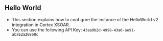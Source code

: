 ## Hello World
- This section explains how to configure the instance of the HelloWorld v2 integration in Cortex XSOAR.
- You can use the following API Key: `43ea9b2d-4998-43a6-ae91-aba62a26868c`